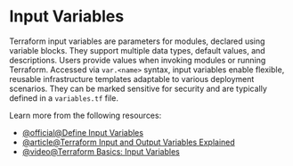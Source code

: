 # Input Variables

Terraform input variables are parameters for modules, declared using variable blocks. They support multiple data types, default values, and descriptions. Users provide values when invoking modules or running Terraform. Accessed via `var.<name>` syntax, input variables enable flexible, reusable infrastructure templates adaptable to various deployment scenarios. They can be marked sensitive for security and are typically defined in a `variables.tf` file.

Learn more from the following resources:

- [@official@Define Input Variables](https://developer.hashicorp.com/terraform/tutorials/aws-get-started/aws-variables)
- [@article@Terraform Input and Output Variables Explained](https://kodekloud.com/blog/terraform-variables-explained/)
- [@video@Terraform Basics: Input Variables](https://www.youtube.com/watch%3Fv%3D2f65JhfYmIo)